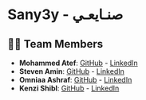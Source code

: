 # Sany3y - صنـايعـي

## 👨‍💻 Team Members
- **Mohammed Atef**: [GitHub](https://github.com/Mohammed-3tef) - [LinkedIn](https://www.linkedin.com/in/mohammed-atef-abd-elkader/)
- **Steven Amin**: [GitHub](https://github.com/Steven-Amin02) - [LinkedIn](https://www.linkedin.com/in/steven-amin02/)
- **Omniaa Ashraf**: [GitHub](https://github.com/Omniaashraf10) - [LinkedIn](https://www.linkedin.com/in/omniaashraf2/)
- **Kenzi Shibl**: [GitHub](https://github.com/kenzi-shibl) - [LinkedIn](https://www.linkedin.com/in/kenzi-shibl-2832aa357/)
